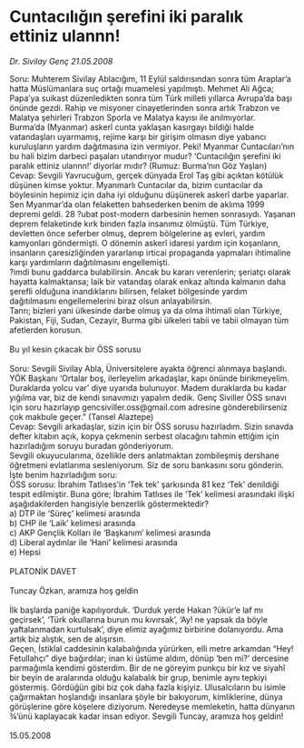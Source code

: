 # Cuntacılığın şerefini iki paralık ettiniz ulannn!

*Dr. Sivilay Genç 21.05.2008*

<div class="taraf_structure_2col_1zq">
<div class="margen_n">



 <p>Soru: Muhterem Sivilay Ablacığım, 11 Eylül saldırısından sonra tüm Araplar’a hatta Müslümanlara suç ortağı muamelesi yapılmıştı. Mehmet Ali Ağca; Papa’ya suikast düzenledikten sonra tüm Türk milleti yıllarca Avrupa’da başı önünde gezdi. Rahip ve misyoner cinayetlerinden sonra artık Trabzon ve Malatya şehirleri Trabzon Sporla ve Malatya kayısı ile anılmıyorlar. <br/>
Burma’da (Myanmar) askerî cunta yaklaşan kasırgayı bildiği halde vatandaşları uyarmamış, rejime karşı bir girişim olmasın diye yabancı kuruluşların yardım dağıtmasına izin vermiyor. Peki! Myanmar Cuntacıları’nın bu hali bizim darbeci paşaları utandırıyor mudur? ‘Cuntacılığın şerefini iki paralık ettiniz ulannn!’ diyorlar mıdır? (Rumuz: Burma’nın Göz Yaşları)<br/>
Cevap: Sevgili Yavrucuğum, gerçek dünyada Erol Taş gibi açıktan kötülük düşünen kimse yoktur. Myanmarlı Cuntacılar da, bizim cuntacılar da böylesinin hepimiz için daha iyi olduğunu düşünerek askerî darbe yaparlar. <br/>
Sen Myanmar’da olan felaketten bahsederken benim de aklıma 1999 depremi geldi. 28 ?ubat post-modern darbesinin hemen sonrasıydı. Yaşanan deprem felaketinde kırk binden fazla insanımız ölmüştü. Tüm Türkiye, devletten önce seferber olmuş, deprem bölgelerine aş evleri, yardım kamyonları göndermişti. O dönemin askerî idaresi yardım için koşanların, insanların çaresizliğinden yararlanıp irticai propaganda yapmaları ihtimaline karşı yardımların dağıtılmasını engellemişti. <br/>
?imdi bunu gaddarca bulabilirsin. Ancak bu kararı verenlerin; şeriatçı olarak hayatta kalmaktansa; laik bir vatandaş olarak enkaz altında kalmanın daha şerefli olduğuna inandıklarını bilirsen, felaket bölgesinde yardım dağıtılmasını engellemelerini biraz olsun anlayabilirsin. <br/>
Tanrı; bizleri yani ülkesinde darbe olmuş ya da olma ihtimali olan Türkiye, Pakistan, Fiji, Sudan, Cezayir, Burma gibi ülkeleri tabii ve tabii olmayan tüm afetlerden korusun. <br/>
<br/>
Bu yıl kesin çıkacak bir ÖSS sorusu<br/>
<br/>
Soru: Sevgili Sivilay Abla, Üniversitelere ayakta öğrenci alınmaya başlandı. YÖK Başkanı ‘Ortalar boş, ilerleyelim arkadaşlar, kapı önünde birikmeyelim. Duraklarda yolcu var’ diye uyarıda bulunuyor. Madem duraklarda bu kadar yığılma var, biz de kendi sınavımızı yapalım dedik. Genç Siviller ÖSS sınavı için soru hazırlayıp gencsiviller.oss@gmail.com adresine gönderebilirseniz çok makbule geçer.” (Tansel Alaztepe) <br/>
Cevap: Sevgili arkadaşlar, sizin için bir ÖSS sorusu hazırladım. Sizin sınavda defter kitabın açık, kopya çekmenin serbest olacağını tahmin ettiğim için hazırladığım soruyu buradan gönderiyorum. <br/>
Sevgili okuyucularıma, özellikle ders anlatmaktan zombileşmiş dershane öğretmeni evlatlarıma sesleniyorum. Siz de soru bankasını soru gönderin. <br/>
İşte benim hazırladığım soru:<br/>
ÖSS sorusu: İbrahim Tatlıses’in ‘Tek tek’ şarkısında 81 kez ‘Tek’ denildiği tespit edilmiştir. Buna göre; İbrahim Tatlıses ile ‘Tek’ kelimesi arasındaki ilişki aşağıdakilerden hangisiyle benzerlik göstermektedir?<br/>
a) DTP ile ‘Süreç’ kelimesi arasında<br/>
b) CHP ile ‘Laik’ kelimesi arasında<br/>
c) AKP Gençlik Kolları ile ‘Başkanım’ kelimesi arasında<br/>
d) Liberal aydınlar ile ‘Hani’ kelimesi arasında<br/>
e) Hepsi<br/>
<br/>
PLATONİK DAVET<br/>
<br/>
Tuncay Özkan, aramıza hoş geldin<br/>
<br/>
İlk başlarda paniğe kapılıyorduk. ‘Durduk yerde Hakan ?ükür’e laf mı geçirsek’, ‘Türk okullarına burun mu kıvırsak’, ‘Ay! ne yapsak da böyle yaftalanmadan kurtulsak’, diye elimiz ayağımız birbirine dolanıyordu. Ama artık biz alıştık, sen de alışırsın. <br/>
Geçen, İstiklal caddesinin kalabalığında yürürken, elli metre arkamdan “Hey! Fetullahçı” diye bağırdılar; inan ki üstüme aldım, dönüp ‘ben mi?’ dercesine parmağımla kendimi gösterdim. Bir de ne göreyim punkçu bir kız ve siyahî bir beyin de aralarında olduğu kalabalık bir grup, benimle aynı tepkiyi göstermiş. Gördüğün gibi biz çok daha fazla kişiyiz. Ulusalcıların bu isimle çağırmaktan hoşlandığı insanlara şöyle bir bakıyorum, kimliklerine, dünya görüşlerine göre köşelere diziyorum. Neredeyse memleketin, hatta dünyanın ¾’ünü kaplayacak kadar insan ediyor. Sevgili Tuncay, aramıza hoş geldin!<br/>
<br/>
15.05.2008</p>
<br/>
<br/>
<br/>



<br/>


<div id="taraf_not">
</div>

</div>


</div>
